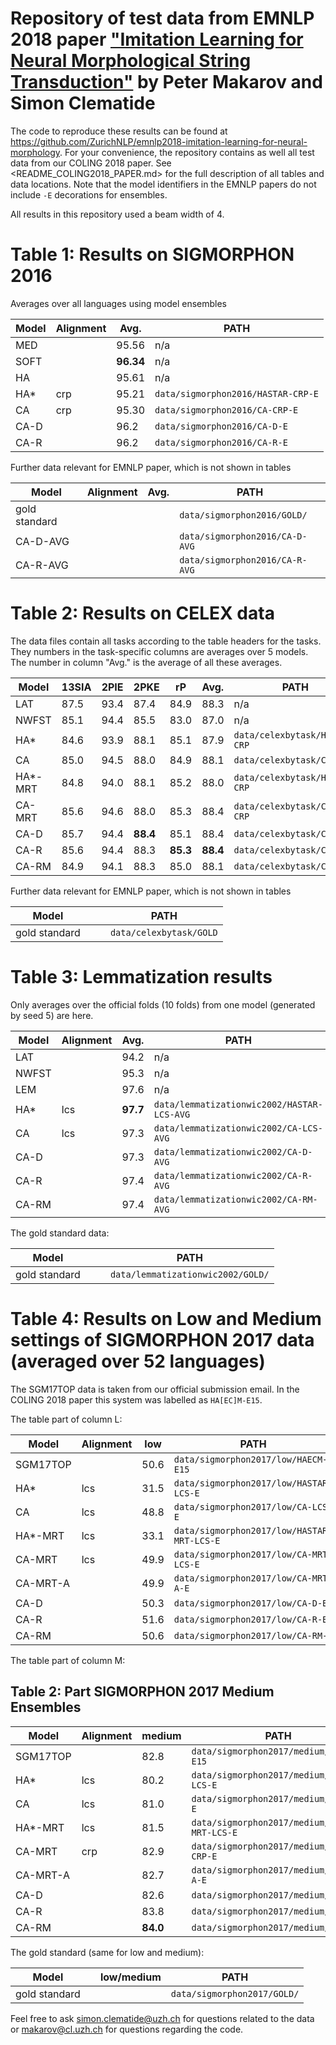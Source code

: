 # Repository of test data from EMNLP 2018 paper ["Imitation Learning for Neural Morphological String Transduction"](https://arxiv.org/abs/1808.10701) by Peter Makarov and Simon Clematide
The code to reproduce these results can be found at <https://github.com/ZurichNLP/emnlp2018-imitation-learning-for-neural-morphology>.
For your convenience, the repository contains as well all test data from our COLING 2018 paper. See <README_COLING2018_PAPER.md> for the full description of all tables and data locations.
Note that the model identifiers in the EMNLP papers do not include `-E` decorations for ensembles. 


All results in this repository used a beam width of 4.

# Table 1: Results on SIGMORPHON 2016
Averages over all languages using model ensembles

| Model       | Alignment   |  Avg.   | PATH |
|----------|------------|------|------|
| MED         |             |  95.56  | n/a  |
| SOFT        |             |**96.34**| n/a  |
| HA          |             |  95.61  | n/a  |
| HA\*        | crp         |  95.21  | `data/sigmorphon2016/HASTAR-CRP-E`   |
| CA          | crp         |  95.30  | `data/sigmorphon2016/CA-CRP-E`   |
| CA-D        |             |  96.2   | `data/sigmorphon2016/CA-D-E`   |
| CA-R        |             |  96.2   | `data/sigmorphon2016/CA-R-E`   |

Further data relevant for EMNLP paper, which is not shown in tables

| Model       | Alignment   |  Avg.   | PATH |
|----------|------------|------|------|
| gold standard  |      |    | `data/sigmorphon2016/GOLD/`|
| CA-D-AVG        |             |     | `data/sigmorphon2016/CA-D-AVG`   |
| CA-R-AVG        |             |     | `data/sigmorphon2016/CA-R-AVG`   |


# Table 2: Results on CELEX data

The data files contain all tasks according to the table headers for the tasks. They numbers in the task-specific columns are averages over 5 models. The number in column "Avg." is the average of all these averages.

| Model   | 13SIA | 2PIE |2PKE | rP   | Avg. | PATH |
|---------|------|------|------|------|------|------|
| LAT     | 87.5 | 93.4 | 87.4 | 84.9 | 88.3 | n/a  |
| NWFST   | 85.1 | 94.4 | 85.5 | 83.0 | 87.0 | n/a  |
| HA*     | 84.6 | 93.9 | 88.1 | 85.1 | 87.9 | `data/celexbytask/HASTAR-CRP` |
| CA      | 85.0 | 94.5 | 88.0 | 84.9 | 88.1 | `data/celexbytask/CA-CRP` |
| HA\*-MRT | 84.8 | 94.0 | 88.1 | 85.2 | 88.0 | `data/celexbytask/HASTAR-CRP` |
| CA-MRT  | 85.6 | 94.6 | 88.0 | 85.3 | 88.4 | `data/celexbytask/CA-MRT-CRP` |
| CA-D    | 85.7 | 94.4 |**88.4**| 85.1 | 88.4 | `data/celexbytask/CA-D` |
| CA-R    | 85.6 | 94.4 |  88.3|**85.3**|**88.4**| `data/celexbytask/CA-R` |
| CA-RM   | 84.9 | 94.1 |  88.3| 85.0| 88.1 | `data/celexbytask/CA-RM` |


Further data relevant for EMNLP paper, which is not shown in tables

| Model    |     |   | PATH |
|----------|------------|------|------|
| gold standard  |      |      | `data/celexbytask/GOLD`|


# Table 3: Lemmatization results

Only averages over the official folds (10 folds) from one model (generated by seed 5) are here. 


| Model       | Alignment   | Avg. | PATH |
|-------------|-------------|--------|------|
| LAT         |             |  94.2  | n/a  |
| NWFST       |             |  95.3  | n/a  |
| LEM         |             |  97.6  | n/a  |
| HA\*        | lcs         | **97.7**| `data/lemmatizationwic2002/HASTAR-LCS-AVG` |
| CA          | lcs         |  97.3  | `data/lemmatizationwic2002/CA-LCS-AVG` |
| CA-D        |             |  97.3  | `data/lemmatizationwic2002/CA-D-AVG` |
| CA-R        |             |  97.4  | `data/lemmatizationwic2002/CA-R-AVG` |
| CA-RM       |             |  97.4  | `data/lemmatizationwic2002/CA-RM-AVG` |

The gold standard data:

| Model    |     |    | PATH |
|----------|------------|------|------|
| gold standard  |      |    | `data/lemmatizationwic2002/GOLD/`|



# Table 4: Results on Low and Medium settings of SIGMORPHON 2017 data (averaged over 52 languages)
The SGM17TOP data is taken from our official submission email. In the COLING 2018 paper this system was labelled as `HA[EC]M-E15`.

The table part of column L:

| Model       | Alignment   | low  | PATH |
|-------------|-------------|------|------|
| SGM17TOP    |             | 50.6 | `data/sigmorphon2017/low/HAECM-E15` |
| HA\*        | lcs         | 31.5 | `data/sigmorphon2017/low/HASTAR-LCS-E` |
| CA          | lcs         | 48.8 | `data/sigmorphon2017/low/CA-LCS-E` |
| HA\*-MRT    | lcs         | 33.1 | `data/sigmorphon2017/low/HASTAR-MRT-LCS-E` |
| CA-MRT      | lcs         | 49.9 | `data/sigmorphon2017/low/CA-MRT-LCS-E` |
| CA-MRT-A    |             | 49.9 | `data/sigmorphon2017/low/CA-MRT-A-E` |
| CA-D        |             | 50.3 | `data/sigmorphon2017/low/CA-D-E` |
| CA-R        |             | 51.6 | `data/sigmorphon2017/low/CA-R-E` |
| CA-RM       |             | 50.6 | `data/sigmorphon2017/low/CA-RM-E` |

The table part of column M:

## Table 2: Part SIGMORPHON 2017 Medium  Ensembles

| Model       | Alignment   | medium | PATH |
|-------------|-------------|--------|------|
| SGM17TOP    |             | 82.8   |`data/sigmorphon2017/medium/HAECM-E15` |
| HA\*        | lcs         | 80.2   | `data/sigmorphon2017/medium/HASTAR-LCS-E` |
| CA          | lcs         | 81.0   | `data/sigmorphon2017/medium/CA-LCS-E`  |
| HA\*-MRT    | lcs         | 81.5   | `data/sigmorphon2017/medium/HASTAR-MRT-LCS-E` | 
| CA-MRT      | crp         | 82.9   | `data/sigmorphon2017/medium/CA-MRT-CRP-E` |
| CA-MRT-A    |             | 82.7 | `data/sigmorphon2017/medium/CA-MRT-A-E` |
| CA-D        |             | 82.6 | `data/sigmorphon2017/medium/CA-D-E` |
| CA-R        |             | 83.8 | `data/sigmorphon2017/medium/CA-R-E` |
| CA-RM       |             | **84.0** | `data/sigmorphon2017/medium/CA-RM-E` |


The gold standard (same for low and medium):

| Model    |     | low/medium  | PATH |
|----------|------------|------|------|
| gold standard  |      |    | `data/sigmorphon2017/GOLD/`|



Feel free to ask <simon.clematide@uzh.ch> for questions related to the data or <makarov@cl.uzh.ch> for questions regarding the code.
